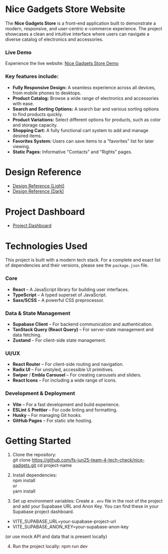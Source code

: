 # Nice Gadgets Store Website
The **Nice Gadgets Store** is a front-end application built to demonstrate a modern, responsive, and user-centric e-commerce experience. The project showcases a clean and intuitive interface where users can navigate a diverse catalog of electronics and accessories.

### Live Demo
Experience the live website: [Nice Gadgets Store Demo](https://fs-jun25-team-4-tech-check.github.io/nice-gadgets/)

### Key features include:
- **Fully Responsive Design:** A seamless experience across all devices, from mobile phones to desktops.
- **Product Catalog:** Browse a wide range of electronics and accessories with ease.
- **Search and Sorting Options:** A search bar and various sorting options to find products quickly.
- **Product Variations:** Select different options for products, such as color and storage capacity.
- **Shopping Cart:** A fully functional cart system to add and manage desired items.
- **Favorites System:** Users can save items to a "favorites" list for later viewing.
- **Static Pages:** Informative "Contacts" and "Rights" pages.

# Design Reference
- [Design Reference (Light)](https://www.figma.com/design/T5ttF21UnT6RRmCQQaZc6L/Phone-catalog--V2--Original?node-id=0-1&t=0ASdgDdVnZ46JKIX-1)
- [Design Reference (Dark)](https://www.figma.com/design/BUusqCIMAWALqfBahnyIiH/Phone-catalog--V2--Original-Dark?node-id=0-1&t=KpCQfE8kWqGPnqd1-1)

# Project Dashboard
- [Project Dashboard](https://derpedcatto.notion.site/Team-Tech-Check-Project-26c3522d8755805b87b8efe18277a5ce?source=copy_link)

# Technologies Used
This project is built with a modern tech stack. For a complete and exact list of dependencies and their versions, please see the `package.json` file.
### Core
- **React** – A JavaScript library for building user interfaces.
- **TypeScript** – A typed superset of JavaScript.
- **Sass/SCSS** – A powerful CSS preprocessor.
### Data & State Management
- **Supabase Client** – For backend communication and authentication.
- **TanStack Query (React Query)** – For server-state management and data fetching.
- **Zustand** – For client-side state management.
### UI/UX
- **React Router** – For client-side routing and navigation.
- **Radix UI** – For unstyled, accessible UI primitives.
- **Swiper** / **Embla Carousel** – For creating carousels and sliders.
- **React Icons** – For including a wide range of icons.
### Development & Deployment
- **Vite** – For a fast development and build experience.
- **ESLint** & **Prettier** – For code linting and formatting.
- **Husky** – For managing Git hooks.
- **GitHub Pages** – For static site hosting.

# Getting Started
1. Clone the repository:  
git clone https://github.com/fs-jun25-team-4-tech-check/nice-gadgets.git
cd project-name  

2. Install dependencies:  
npm install  
*or*  
yarn install  

3. Set up environment variables:
Create a `.env` file in the root of the project and add your Supabase URL and Anon Key. You can find these in your Supabase project dashboard.
- VITE_SUPABASE_URL=your-supabase-project-url
- VITE_SUPABASE_ANON_KEY=your-supabase-anon-key

(or use mock API and data that is present locally)

4. Run the project locally:
npm run dev
